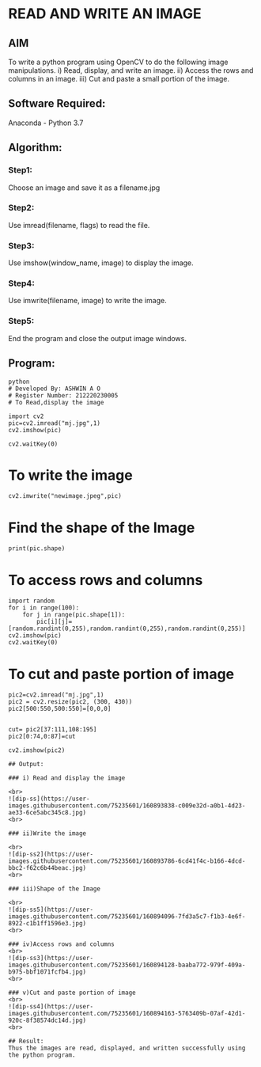 # READ AND WRITE AN IMAGE
## AIM
To write a python program using OpenCV to do the following image manipulations.
i) Read, display, and write an image.
ii) Access the rows and columns in an image.
iii) Cut and paste a small portion of the image.

## Software Required:
Anaconda - Python 3.7
## Algorithm:
### Step1:
Choose an image and save it as a filename.jpg
### Step2:
Use imread(filename, flags) to read the file.
### Step3:
Use imshow(window_name, image) to display the image.
### Step4:
Use imwrite(filename, image) to write the image.
### Step5:
End the program and close the output image windows.
## Program:
```
python
# Developed By: ASHWIN A O
# Register Number: 212220230005
# To Read,display the image

```
```
import cv2
pic=cv2.imread("mj.jpg",1)
cv2.imshow(pic)

cv2.waitKey(0)
```


# To write the image

```
cv2.imwrite("newimage.jpeg",pic)
```



# Find the shape of the Image

```
print(pic.shape)

```

# To access rows and columns

```
import random
for i in range(100):
    for j in range(pic.shape[1]):
        pic[i][j]=[random.randint(0,255),random.randint(0,255),random.randint(0,255)]
cv2.imshow(pic)
cv2.waitKey(0)
```

# To cut and paste portion of image

```
pic2=cv2.imread("mj.jpg",1)
pic2 = cv2.resize(pic2, (300, 430))
pic2[500:550,500:550]=[0,0,0]


cut= pic2[37:111,108:195]
pic2[0:74,0:87]=cut

cv2.imshow(pic2)
```








```
## Output:

### i) Read and display the image

<br>
![dip-ss](https://user-images.githubusercontent.com/75235601/160893838-c009e32d-a0b1-4d23-ae33-6ce5abc345c8.jpg)
<br>

### ii)Write the image

<br>
![dip-ss2](https://user-images.githubusercontent.com/75235601/160893786-6cd41f4c-b166-4dcd-bbc2-f62c6b44beac.jpg)
<br>

### iii)Shape of the Image

<br>
![dip-ss5](https://user-images.githubusercontent.com/75235601/160894096-7fd3a5c7-f1b3-4e6f-8922-c1b1ff1596e3.jpg)
<br>

### iv)Access rows and columns
<br>
![dip-ss3](https://user-images.githubusercontent.com/75235601/160894128-baaba772-979f-409a-b975-bbf1071fcfb4.jpg)
<br>

### v)Cut and paste portion of image
<br>
![dip-ss4](https://user-images.githubusercontent.com/75235601/160894163-5763409b-07af-42d1-920c-8f38574dc14d.jpg)
<br>

## Result:
Thus the images are read, displayed, and written successfully using the python program.


